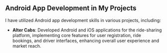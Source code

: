 ## Android App Development in My Projects

I have utilized Android app development skills in various projects, including:

- **Alter Cabs**: Developed Android and iOS applications for the ride-sharing platform, implementing core features for user registration, ride bookings, and driver interfaces, enhancing overall user experience and market reach.
